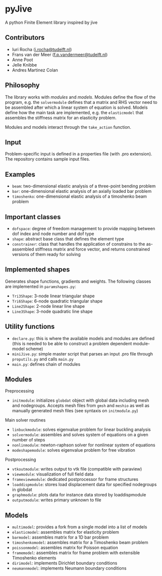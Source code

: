 # pyJive
A python Finite Element library inspired by jive

## Contributors
- Iuri Rocha (i.rocha@tudelft.nl)
- Frans van der Meer (f.p.vandermeer@tudelft.nl)
- Anne Poot
- Jelle Knibbe
- Andres Martinez Colan

## Philosophy
The library works with *modules* and *models*. Modules define the flow of the program, e.g. the `solvermodule` defines that a matrix and RHS vector need to be assembled after which a linear system of equation is solved. Models define how the main task are implemented, e.g. the `elasticmodel` that assembles the stiffness matrix for an elasticity problem.

Modules and models interact through the `take_action` function. 

## Input
Problem-specific input is defined in a properties file (with .pro extension). The repository contains sample input files. 

## Examples
- `beam`: two-dimensional elastic analysis of a three-point bending problem
- `bar`: one-dimensional elastic analysis of an axially loaded bar problem
- `timoshenko`: one-dimensional elastic analysis of a timoshenko beam problem

## Important classes
- `dofspace`: degree of freedom management to provide mapping between dof index and node number and dof type 
- `shape`: abstract base class that defines the element type 
- `constrainer`: class that handles the application of constrains to the as-assembled stiffness matrix and force vector, and returns constrained versions of them ready for solving 

## Implemented shapes
Generates shape functions, gradients and weights. The following classes are implemented in `paramshapes.py`:
- `Tri3Shape`: 3-node linear triangular shape 
- `Tri6Shape`: 6-node quadratic triangular shape
- `Line2Shape`: 2-node linear line shape
- `Line3Shape`: 3-node quadratic line shape

## Utility functions
- `declare.py`: this is where the available models and modules are defined (this is needed to be able to construct a problem dependent module-model scheme)
- `miniJive.py`: simple master script that parses an input .pro file through `proputils.py` and calls `main.py`
- `main.py`: defines chain of modules

## Modules
Preprocessing
- `initmodule`: initializes `globdat` object with global data including mesh and nodegroups. Accepts mesh files from `gmsh` and `meshio` as well as manually generated mesh files (see syntaxis on `initmodule.py`)

Main solver routines
- `linbuckmodule`: solves eigenvalue problem for linear buckling analysis
- `solvermodule`: assembles and solves system of equations on a given number of steps
- `nonlinmodule`: newton-raphson solver for nonlinear system of equations
- `modeshapemodule`: solves eigenvalue problem for free vibration

Postprocessing
- `vtkoutmodule`: writes output to vtk file (compatible with paraview)
- `viewmodule`: visualization of full field data
- `frameviewmodule`: dedicated postprocessor for frame structures
- `loaddispmodule`: stores load displacement data for specified nodegroups in globdat
- `graphmodule`: plots data for instance data stored by loaddispmodule
- `outputmodule`: writes primary unknown to file

## Models
- `multimodel`: provides a fork from a single model into a list of models
- `elasticmodel`: assembles matrix for elasticity problem
- `barmodel`: assembles matrix for a 1D bar problem
- `timoshenkomodel`: assembles matrix for a Timoshenko beam problem
- `poissonmodel`: assembles matrix for Poisson equation
- `framemodel`: assembles matrix for frame problem with extensible Timoshenko elements
- `dirimodel`: implements Dirichlet boundary conditions
- `neumannmodel`: implements Neumann boundary conditions
